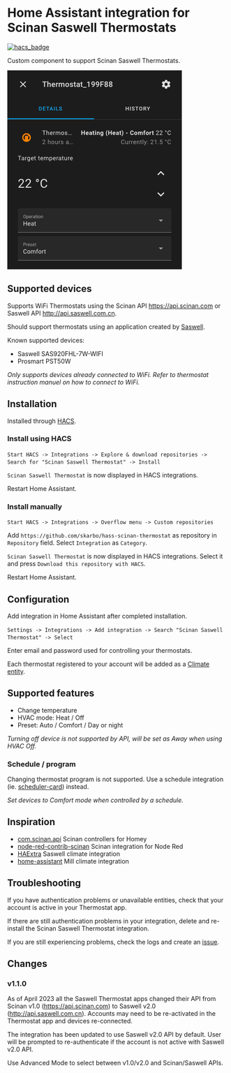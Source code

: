 # Home Assistant integration for Scinan Saswell Thermostats

[![hacs_badge](https://img.shields.io/badge/HACS-Default-41BDF5.svg)](https://github.com/skarbo/hass-scinan-thermostat)


Custom component to support Scinan Saswell Thermostats.

![Climate entity](assets/images/climate_image.png)

## Supported devices

Supports WiFi Thermostats using the Scinan API https://api.scinan.com or Saswell API http://api.saswell.com.cn.

Should support thermostats using an application created
by [Saswell](https://play.google.com/store/apps/developer?id=saswell).

Known supported devices:

- Saswell SAS920FHL-7W-WIFI
- Prosmart PST50W

_Only supports devices already connected to WiFi. Refer to thermostat instruction manuel on how to connect to WiFi._

## Installation

Installed through [HACS](https://hacs.xyz/).

### Install using HACS

`Start HACS -> Integrations -> Explore & download repositories -> Search for "Scinan Saswell Thermostat" -> Install`

`Scinan Saswell Thermostat` is now displayed in HACS integrations.

Restart Home Assistant.

### Install manually

`Start HACS -> Integrations -> Overflow menu -> Custom repositories`

Add `https://github.com/skarbo/hass-scinan-thermostat` as repository in `Repository` field.
Select `Integration` as `Category`.

`Scinan Saswell Thermostat` is now displayed in HACS integrations. Select it and press `Download this repository with HACS`.

Restart Home Assistant.

## Configuration

Add integration in Home Assistant after completed installation.

`Settings -> Integrations -> Add integration -> Search "Scinan Saswell Thermostat" -> Select`

Enter email and password used for controlling your thermostats.

Each thermostat registered to your account will be added as
a [Climate entity](https://www.home-assistant.io/integrations/climate/).

## Supported features

- Change temperature
- HVAC mode: Heat / Off
- Preset: Auto / Comfort / Day or night

_Turning off device is not supported by API, will be set as Away when using HVAC Off._

### Schedule / program

Changing thermostat program is not supported. Use a schedule integration
(ie. [scheduler-card](https://github.com/nielsfaber/scheduler-card)) instead.

_Set devices to Comfort mode when controlled by a schedule._

## Inspiration

- [com.scinan.api](https://github.com/PetterRuud/com.scinan.api/) Scinan controllers for Homey
- [node-red-contrib-scinan](https://github.com/lodegaard/node-red-contrib-scinan) Scinan integration for Node Red
- [HAExtra](https://github.com/hdcola/HAExtra/blob/master/custom_components/climate/saswell.py) Saswell climate
  integration
- [home-assistant](https://github.com/home-assistant/core/tree/dev/homeassistant/components/mill) Mill climate
  integration

## Troubleshooting

If you have authentication problems or unavailable entities, check that your account is active in your Thermostat app.

If there are still authentication problems in your integration, delete and re-install the Scinan Saswell Thermostat integration.

If you are still experiencing problems, check the logs and create an [issue](https://github.com/Skarbo/hass-scinan-thermostat/issues).

## Changes

### v1.1.0

As of April 2023 all the Saswell Thermostat apps changed their API from Scinan v1.0 (https://api.scinan.com) to Saswell v2.0 (http://api.saswell.com.cn). Accounts may need to be re-activated in the Thermostat app and devices re-connected. 

The integration has been updated to use Saswell v2.0 API by default. User will be prompted to re-authenticate if the account is not active with Saswell v2.0 API.

Use Advanced Mode to select between v1.0/v2.0 and Scinan/Saswell APIs.
